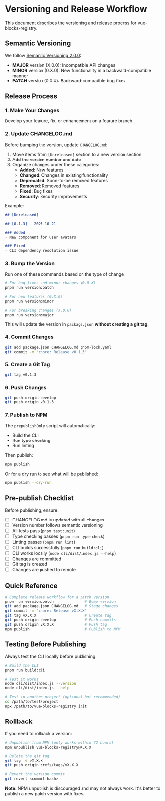 # Versioning and Release Workflow

This document describes the versioning and release process for vue-blocks-registry.

## Semantic Versioning

We follow [Semantic Versioning 2.0.0](https://semver.org/):

- **MAJOR** version (X.0.0): Incompatible API changes
- **MINOR** version (0.X.0): New functionality in a backward-compatible manner
- **PATCH** version (0.0.X): Backward-compatible bug fixes

## Release Process

### 1. Make Your Changes

Develop your feature, fix, or enhancement on a feature branch.

### 2. Update CHANGELOG.md

Before bumping the version, update `CHANGELOG.md`:

1. Move items from `[Unreleased]` section to a new version section
2. Add the version number and date
3. Organize changes under these categories:
   - **Added**: New features
   - **Changed**: Changes in existing functionality
   - **Deprecated**: Soon-to-be removed features
   - **Removed**: Removed features
   - **Fixed**: Bug fixes
   - **Security**: Security improvements

Example:
```markdown
## [Unreleased]

## [0.1.3] - 2025-10-21

### Added
- New component for user avatars

### Fixed
- CLI dependency resolution issue
```

### 3. Bump the Version

Run one of these commands based on the type of change:

```bash
# For bug fixes and minor changes (0.0.X)
pnpm run version:patch

# For new features (0.X.0)
pnpm run version:minor

# For breaking changes (X.0.0)
pnpm run version:major
```

This will update the version in `package.json` **without creating a git tag**.

### 4. Commit Changes

```bash
git add package.json CHANGELOG.md pnpm-lock.yaml
git commit -m "chore: Release v0.1.3"
```

### 5. Create a Git Tag

```bash
git tag v0.1.3
```

### 6. Push Changes

```bash
git push origin develop
git push origin v0.1.3
```

### 7. Publish to NPM

The `prepublishOnly` script will automatically:
- Build the CLI
- Run type checking
- Run linting

Then publish:

```bash
npm publish
```

Or for a dry run to see what will be published:

```bash
npm publish --dry-run
```

## Pre-publish Checklist

Before publishing, ensure:

- [ ] CHANGELOG.md is updated with all changes
- [ ] Version number follows semantic versioning
- [ ] All tests pass (`pnpm test:unit`)
- [ ] Type checking passes (`pnpm run type-check`)
- [ ] Linting passes (`pnpm run lint`)
- [ ] CLI builds successfully (`pnpm run build:cli`)
- [ ] CLI works locally (`node cli/dist/index.js --help`)
- [ ] Changes are committed
- [ ] Git tag is created
- [ ] Changes are pushed to remote

## Quick Reference

```bash
# Complete release workflow for a patch version
pnpm run version:patch              # Bump version
git add package.json CHANGELOG.md   # Stage changes
git commit -m "chore: Release vX.X.X"
git tag vX.X.X                      # Create tag
git push origin develop             # Push commits
git push origin vX.X.X              # Push tag
npm publish                         # Publish to NPM
```

## Testing Before Publishing

Always test the CLI locally before publishing:

```bash
# Build the CLI
pnpm run build:cli

# Test it works
node cli/dist/index.js --version
node cli/dist/index.js --help

# Test in another project (optional but recommended)
cd /path/to/test/project
npx /path/to/vue-blocks-registry init
```

## Rollback

If you need to rollback a version:

```bash
# Unpublish from NPM (only works within 72 hours)
npm unpublish vue-blocks-registry@X.X.X

# Delete the git tag
git tag -d vX.X.X
git push origin :refs/tags/vX.X.X

# Revert the version commit
git revert <commit-hash>
```

**Note**: NPM unpublish is discouraged and may not always work. It's better to publish a new patch version with fixes.

